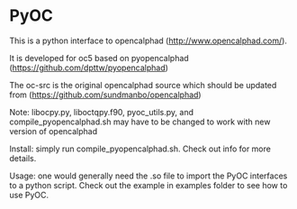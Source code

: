 # PyOC
This is a python interface to opencalphad (http://www.opencalphad.com/).

It is developed for oc5 based on pyopencalphad (https://github.com/dpttw/pyopencalphad)

The oc-src is the original opencalphad source which should be updated from (https://github.com/sundmanbo/opencalphad)

Note: libocpy.py, liboctqpy.f90, pyoc_utils.py, and compile_pyopencalphad.sh may have to be changed to work with new version of opencalphad

Install: simply run compile_pyopencalphad.sh. Check out info for more details.

Usage: one would generally need the .so file to import the PyOC interfaces to a python script. Check out the example in examples folder to see how to use PyOC.
